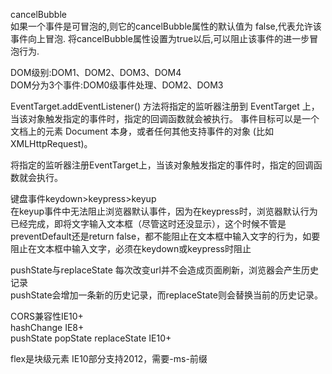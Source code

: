 cancelBubble  
如果一个事件是可冒泡的,则它的cancelBubble属性的默认值为 false,代表允许该事件向上冒泡. 将cancelBubble属性设置为true以后,可以阻止该事件的进一步冒泡行为.   

DOM级别:DOM1、DOM2、DOM3、DOM4    
DOM分为3个事件:DOM0级事件处理、DOM2、DOM3    

EventTarget.addEventListener() 方法将指定的监听器注册到 EventTarget 上，当该对象触发指定的事件时，指定的回调函数就会被执行。 事件目标可以是一个文档上的元素 Document 本身，或者任何其他支持事件的对象 (比如 XMLHttpRequest)。  

将指定的监听器注册EventTarget上，当该对象触发指定的事件时，指定的回调函数就会执行。  

键盘事件keydown>keypress>keyup  
在keyup事件中无法阻止浏览器默认事件，因为在keypress时，浏览器默认行为已经完成，即将文字输入文本框（尽管这时还没显示），这个时候不管是preventDefault还是return false，都不能阻止在文本框中输入文字的行为，如要阻止在文本框中输入文字，必须在keydown或keypress时阻止  


pushState与replaceState 每次改变url并不会造成页面刷新，浏览器会产生历史记录  
pushState会增加一条新的历史记录，而replaceState则会替换当前的历史记录。    


CORS兼容性IE10+  
hashChange IE8+  
pushState popState replaceState IE10+    

flex是块级元素  IE10部分支持2012，需要-ms-前缀
